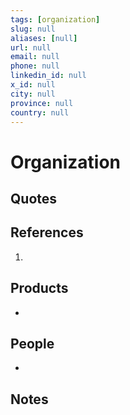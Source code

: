 ```yaml
---
tags: [organization]
slug: null
aliases: [null]
url: null
email: null
phone: null
linkedin_id: null
x_id: null
city: null
province: null
country: null
---
```


# Organization

## Quotes

> 

## References

1. 

## Products

- 

## People

- 

## Notes
